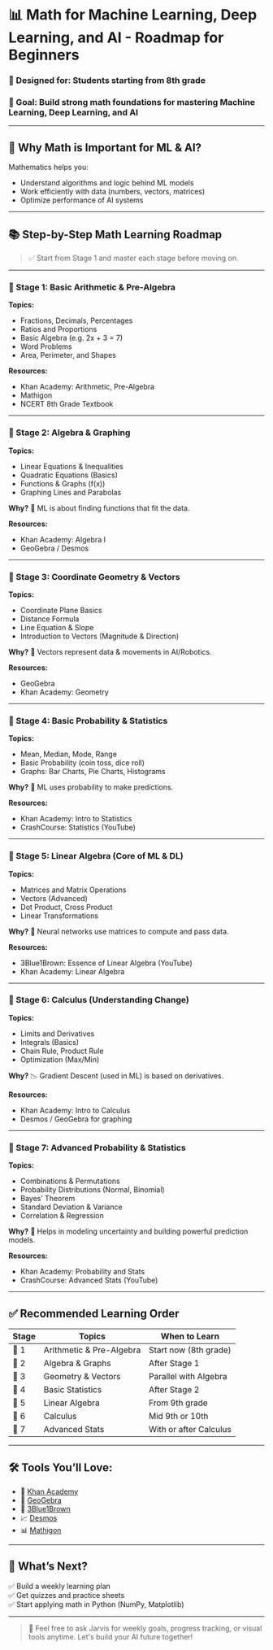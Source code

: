 # 📊 Math for Machine Learning, Deep Learning, and AI - Roadmap for Beginners

### 👦 Designed for: Students starting from 8th grade
### 🚀 Goal: Build strong math foundations for mastering Machine Learning, Deep Learning, and AI
---

## 📌 Why Math is Important for ML & AI?

Mathematics helps you:
- Understand algorithms and logic behind ML models
- Work efficiently with data (numbers, vectors, matrices)
- Optimize performance of AI systems

---

## 📚 Step-by-Step Math Learning Roadmap

> ✅ Start from Stage 1 and master each stage before moving on.

---

### 📘 Stage 1: Basic Arithmetic & Pre-Algebra
**Topics:**
- Fractions, Decimals, Percentages
- Ratios and Proportions
- Basic Algebra (e.g. 2x + 3 = 7)
- Word Problems
- Area, Perimeter, and Shapes

**Resources:**
- Khan Academy: Arithmetic, Pre-Algebra
- Mathigon
- NCERT 8th Grade Textbook

---

### 📗 Stage 2: Algebra & Graphing
**Topics:**
- Linear Equations & Inequalities
- Quadratic Equations (Basics)
- Functions & Graphs (f(x))
- Graphing Lines and Parabolas

**Why?** 🧠 ML is about finding functions that fit the data.

**Resources:**
- Khan Academy: Algebra I
- GeoGebra / Desmos

---

### 📙 Stage 3: Coordinate Geometry & Vectors
**Topics:**
- Coordinate Plane Basics
- Distance Formula
- Line Equation & Slope
- Introduction to Vectors (Magnitude & Direction)

**Why?** 🔁 Vectors represent data & movements in AI/Robotics.

**Resources:**
- GeoGebra
- Khan Academy: Geometry

---

### 📒 Stage 4: Basic Probability & Statistics
**Topics:**
- Mean, Median, Mode, Range
- Basic Probability (coin toss, dice roll)
- Graphs: Bar Charts, Pie Charts, Histograms

**Why?** 🔮 ML uses probability to make predictions.

**Resources:**
- Khan Academy: Intro to Statistics
- CrashCourse: Statistics (YouTube)

---

### 📕 Stage 5: Linear Algebra (Core of ML & DL)
**Topics:**
- Matrices and Matrix Operations
- Vectors (Advanced)
- Dot Product, Cross Product
- Linear Transformations

**Why?** 🧠 Neural networks use matrices to compute and pass data.

**Resources:**
- 3Blue1Brown: Essence of Linear Algebra (YouTube)
- Khan Academy: Linear Algebra

---

### 📔 Stage 6: Calculus (Understanding Change)
**Topics:**
- Limits and Derivatives
- Integrals (Basics)
- Chain Rule, Product Rule
- Optimization (Max/Min)

**Why?** 📉 Gradient Descent (used in ML) is based on derivatives.

**Resources:**
- Khan Academy: Intro to Calculus
- Desmos / GeoGebra for graphing

---

### 📓 Stage 7: Advanced Probability & Statistics
**Topics:**
- Combinations & Permutations
- Probability Distributions (Normal, Binomial)
- Bayes’ Theorem
- Standard Deviation & Variance
- Correlation & Regression

**Why?** 🤖 Helps in modeling uncertainty and building powerful prediction models.

**Resources:**
- Khan Academy: Probability and Stats
- CrashCourse: Advanced Stats (YouTube)

---

## ✅ Recommended Learning Order

| Stage | Topics | When to Learn |
|-------|--------|----------------|
| 📘 1  | Arithmetic & Pre-Algebra | Start now (8th grade) |
| 📗 2  | Algebra & Graphs         | After Stage 1         |
| 📙 3  | Geometry & Vectors       | Parallel with Algebra |
| 📒 4  | Basic Statistics         | After Stage 2         |
| 📕 5  | Linear Algebra           | From 9th grade        |
| 📔 6  | Calculus                 | Mid 9th or 10th       |
| 📓 7  | Advanced Stats           | With or after Calculus|

---

## 🛠 Tools You’ll Love:
- 🔢 [Khan Academy](https://www.khanacademy.org)
- 🎨 [GeoGebra](https://www.geogebra.org)
- 🧠 [3Blue1Brown](https://www.youtube.com/c/3blue1brown)
- 📈 [Desmos](https://www.desmos.com)
- 📊 [Mathigon](https://mathigon.org)

---

## 🎯 What’s Next?

✅ Build a weekly learning plan  
✅ Get quizzes and practice sheets  
✅ Start applying math in Python (NumPy, Matplotlib)  

---

> 💬 Feel free to ask Jarvis for weekly goals, progress tracking, or visual tools anytime. Let's build your AI future together!

